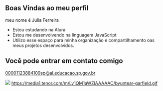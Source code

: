 ## Boas Vindas ao meu perfil

meu nome é Julia Ferreira

- Estou estudando na Alura
- Estou me desenvolvendo na linguagem JavaScript
- Utilizo esse espaço para minha organização e compartilhamento oas meus projetos desenvolvidos.

## Você pode entrar em contato comigo

00001123884109sp@al.educacao.sp.gov.br

![](https://media1.tenor.com/m/Lv1QM1aWZlAAAAAC/byuntear-garfield.gif)
https://media1.tenor.com/m/Lv1QM1aWZlAAAAAC/byuntear-garfield.gif
